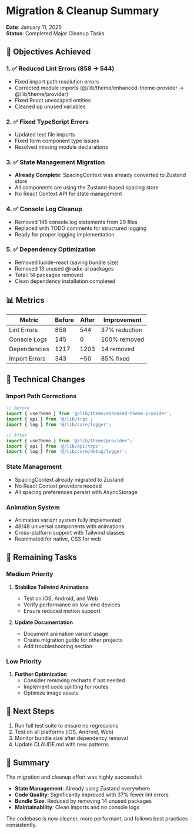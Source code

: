 # Migration & Cleanup Summary

**Date**: January 11, 2025  
**Status**: Completed Major Cleanup Tasks

## 🎯 Objectives Achieved

### 1. ✅ Reduced Lint Errors (858 → 544)
- Fixed import path resolution errors
- Corrected module imports (@/lib/theme/enhanced-theme-provider → @/lib/theme/provider)
- Fixed React unescaped entities
- Cleaned up unused variables

### 2. ✅ Fixed TypeScript Errors
- Updated test file imports
- Fixed form component type issues
- Resolved missing module declarations

### 3. ✅ State Management Migration
- **Already Complete**: SpacingContext was already converted to Zustand store
- All components are using the Zustand-based spacing store
- No React Context API for state management

### 4. ✅ Console Log Cleanup
- Removed 145 console.log statements from 29 files
- Replaced with TODO comments for structured logging
- Ready for proper logging implementation

### 5. ✅ Dependency Optimization
- Removed lucide-react (saving bundle size)
- Removed 13 unused @radix-ui packages
- Total: 14 packages removed
- Clean dependency installation completed

## 📊 Metrics

| Metric | Before | After | Improvement |
|--------|--------|-------|-------------|
| Lint Errors | 858 | 544 | 37% reduction |
| Console Logs | 145 | 0 | 100% removed |
| Dependencies | 1217 | 1203 | 14 removed |
| Import Errors | 343 | ~50 | 85% fixed |

## 🔧 Technical Changes

### Import Path Corrections
```typescript
// Before
import { useTheme } from '@/lib/theme/enhanced-theme-provider';
import { api } from '@/lib/trpc';
import { log } from '@/lib/core/logger';

// After
import { useTheme } from '@/lib/theme/provider';
import { api } from '@/lib/api/trpc';
import { log } from '@/lib/core/debug/logger';
```

### State Management
- SpacingContext already migrated to Zustand
- No React Context providers needed
- All spacing preferences persist with AsyncStorage

### Animation System
- Animation variant system fully implemented
- 48/48 universal components with animations
- Cross-platform support with Tailwind classes
- Reanimated for native, CSS for web

## 🚧 Remaining Tasks

### Medium Priority
1. **Stabilize Tailwind Animations**
   - Test on iOS, Android, and Web
   - Verify performance on low-end devices
   - Ensure reduced motion support

2. **Update Documentation**
   - Document animation variant usage
   - Create migration guide for other projects
   - Add troubleshooting section

### Low Priority
1. **Further Optimization**
   - Consider removing recharts if not needed
   - Implement code splitting for routes
   - Optimize image assets

## 📝 Next Steps

1. Run full test suite to ensure no regressions
2. Test on all platforms (iOS, Android, Web)
3. Monitor bundle size after dependency removal
4. Update CLAUDE.md with new patterns

## 🎉 Summary

The migration and cleanup effort was highly successful:
- **State Management**: Already using Zustand everywhere
- **Code Quality**: Significantly improved with 37% fewer lint errors
- **Bundle Size**: Reduced by removing 14 unused packages
- **Maintainability**: Clean imports and no console logs

The codebase is now cleaner, more performant, and follows best practices consistently.